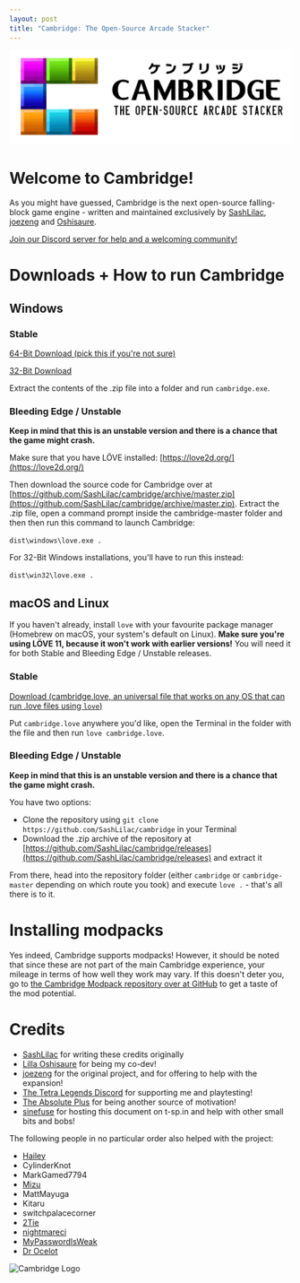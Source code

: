 ```yaml
---
layout: post
title: "Cambridge: The Open-Source Arcade Stacker"
---
```

![Cambridge logo](/public/img/cambridge.png)

# Welcome to Cambridge!

As you might have guessed, Cambridge is the next open-source falling-block game engine - written and maintained exclusively by [SashLilac](https://github.com/SashLilac), [joezeng](https://github.com/joezeng) and [Oshisaure](https://github.com/oshisaure).

[Join our Discord server for help and a welcoming community!](https://discord.gg/mteMJw4)

# Downloads + How to run Cambridge

## Windows

### Stable
[64-Bit Download (pick this if you're not sure)](https://github.com/SashLilac/cambridge/releases/latest/download/cambridge-windows.zip)

[32-Bit Download](https://github.com/SashLilac/cambridge/releases/latest/download/cambridge-win32.zip)

Extract the contents of the .zip file into a folder and run `cambridge.exe`.

### Bleeding Edge / Unstable

**Keep in mind that this is an unstable version and there is a chance that the game might crash.**

Make sure that you have LÖVE installed: [https://love2d.org/](https://love2d.org/)

Then download the source code for Cambridge over at [https://github.com/SashLilac/cambridge/archive/master.zip](https://github.com/SashLilac/cambridge/archive/master.zip). Extract the .zip file, open a command prompt inside the cambridge-master folder and then then run this command to launch Cambridge:

`dist\windows\love.exe .`

For 32-Bit Windows installations, you'll have to run this instead:

`dist\win32\love.exe .`

## macOS and Linux

If you haven't already, install `love` with your favourite package manager (Homebrew on macOS, your system's default on Linux). **Make sure you're using LÖVE 11, because it won't work with earlier versions!** You will need it for both Stable and Bleeding Edge / Unstable releases.

### Stable

[Download (cambridge.love, an universal file that works on any OS that can run .love files using `love`)](https://github.com/SashLilac/cambridge/releases/latest/download/cambridge.love)

Put `cambridge.love` anywhere you'd like, open the Terminal in the folder with the file and then run `love cambridge.love`.

### Bleeding Edge / Unstable

**Keep in mind that this is an unstable version and there is a chance that the game might crash.**

You have two options:

* Clone the repository using `git clone https://github.com/SashLilac/cambridge` in your Terminal
* Download the .zip archive of the repository at [https://github.com/SashLilac/cambridge/releases](https://github.com/SashLilac/cambridge/releases) and extract it

From there, head into the repository folder (either `cambridge` or `cambridge-master` depending on which route you took) and execute `love .` - that's all there is to it.

# Installing modpacks

Yes indeed, Cambridge supports modpacks! However, it should be noted that since these are not part of the main Cambridge experience, your mileage in terms of how well they work may vary. If this doesn't deter you, go to [the Cambridge Modpack repository over at GitHub](https://github.com/SashLilac/cambridge-modpack) to get a taste of the mod potential.

# Credits

- [SashLilac](https://github.com/SashLilac) for writing these credits originally
- [Lilla Oshisaure](https://www.youtube.com/user/LeSpyroshisaure) for being my co-dev!
- [joezeng](https://github.com/joezeng) for the original project, and for offering to help with the expansion!
- [The Tetra Legends Discord](http://discord.com/invite/7hMx5r2) for supporting me and playtesting!
- [The Absolute Plus](https://discord.gg/6Gf2awJ) for being another source of motivation!
- [sinefuse](https://sinefuse.moe) for hosting this document on t-sp.in and help with other small bits and bobs!

The following people in no particular order also helped with the project:
- [Hailey](https://github.com/haileylgbt)
- CylinderKnot
- MarkGamed7794
- [Mizu](https://github.com/rexxt)
- MattMayuga
- Kitaru
- switchpalacecorner
- [2Tie](https://github.com/2Tie)
- [nightmareci](https://github.com/nightmareci)
- [MyPasswordIsWeak](https://github.com/MyPasswordIsWeak)
- [Dr Ocelot](https://github.com/Dr-Ocelot)

![Cambridge Logo](https://cdn.discordapp.com/attachments/625496179433668635/763363717730664458/Icon_2.png)
